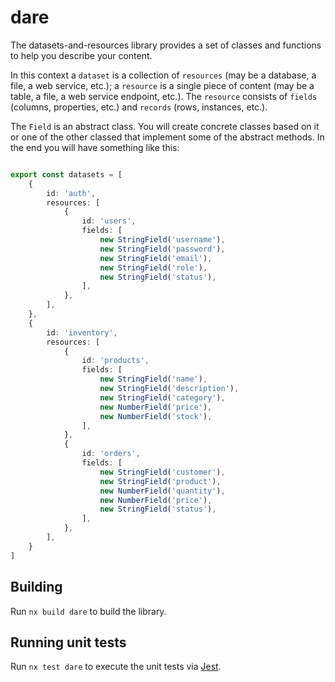 # dare

The datasets-and-resources library provides a set of classes and functions to
help you describe your content.

In this context a `dataset` is a collection of `resources` (may be a database,
a file, a web service, etc.); a `resource` is a single piece of content
(may be a table, a file, a web service endpoint, etc.). The `resource` consists
of `fields` (columns, properties, etc.) and `records` (rows, instances, etc.).

The `Field` is an abstract class. You will create concrete classes based on
it or one of the other classed that implement some of the abstract methods.
In the end you will have something like this:

```typescript

export const datasets = [
    {
        id: 'auth',
        resources: [
            {
                id: 'users',
                fields: [
                    new StringField('username'),
                    new StringField('password'),
                    new StringField('email'),
                    new StringField('role'),
                    new StringField('status'),
                ],
            },
        ],
    },
    {
        id: 'inventory',
        resources: [
            {
                id: 'products',
                fields: [
                    new StringField('name'),
                    new StringField('description'),
                    new StringField('category'),
                    new NumberField('price'),
                    new NumberField('stock'),
                ],
            },
            {
                id: 'orders',
                fields: [
                    new StringField('customer'),
                    new StringField('product'),
                    new NumberField('quantity'),
                    new NumberField('price'),
                    new StringField('status'),
                ],
            },
        ],
    }
]
```


## Building

Run `nx build dare` to build the library.

## Running unit tests

Run `nx test dare` to execute the unit tests via [Jest](https://jestjs.io).
